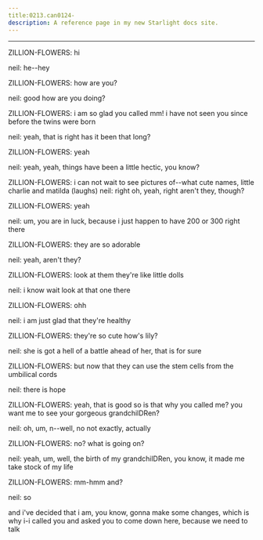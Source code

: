 ```yaml
---
title:0213.can0124-
description: A reference page in my new Starlight docs site.
---
```

----- 
ZILLION-FLOWERS: hi
 
neil: he--hey
 
ZILLION-FLOWERS: how are you? 
 
neil: good
 how are you doing? 
 
ZILLION-FLOWERS: i am so glad you called
 mm! i have not seen you since before the twins 
were born
 
neil: yeah, that is right
 has it been that long? 
 
ZILLION-FLOWERS: yeah
 
neil: yeah, yeah, things have been a little hectic, you know? 
 
ZILLION-FLOWERS: i can not wait to see pictures of--what cute names, little charlie and 
matilda
 (laughs) 
neil: right
 oh, yeah, right
 aren't they, though? 
 
ZILLION-FLOWERS: yeah
 
neil: um, you are in luck, because i just happen to have 200 or 300 right 
there
 
ZILLION-FLOWERS: they are so adorable
 
neil: yeah, aren't they? 
 
ZILLION-FLOWERS: look at them
 they're like little dolls
 
neil: i know
 wait
 look at that one there
 
ZILLION-FLOWERS: ohh
 
neil: i am just glad that they're healthy
 
ZILLION-FLOWERS: they're so cute
 how's lily? 
 
neil: she is got a hell of a battle ahead of her, that is for sure
 
ZILLION-FLOWERS: but now that they can use the stem cells from the umbilical cords




neil: there is hope
 
ZILLION-FLOWERS: yeah, that is good
 so is that why you called me? 
 you want me to see 
your gorgeous grandchilDRen? 
 
neil: oh, um, n--well, no
 not exactly, actually
 
ZILLION-FLOWERS: no? 
 what is going on? 
 
neil: yeah, um, well, the birth of my grandchilDRen, you know, it made me 
take stock of my life
 
ZILLION-FLOWERS: mm-hmm
 and? 
 
neil: so


 and i've decided that i am, you know, gonna make some changes, 
which is why i-i called you and asked you to come down here, because we need to 
talk
 
